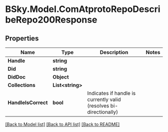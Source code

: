 # BSky.Model.ComAtprotoRepoDescribeRepo200Response

## Properties

Name | Type | Description | Notes
------------ | ------------- | ------------- | -------------
**Handle** | **string** |  | 
**Did** | **string** |  | 
**DidDoc** | **Object** |  | 
**Collections** | **List&lt;string&gt;** |  | 
**HandleIsCorrect** | **bool** | Indicates if handle is currently valid (resolves bi-directionally) | 

[[Back to Model list]](../README.md#documentation-for-models) [[Back to API list]](../README.md#documentation-for-api-endpoints) [[Back to README]](../README.md)

